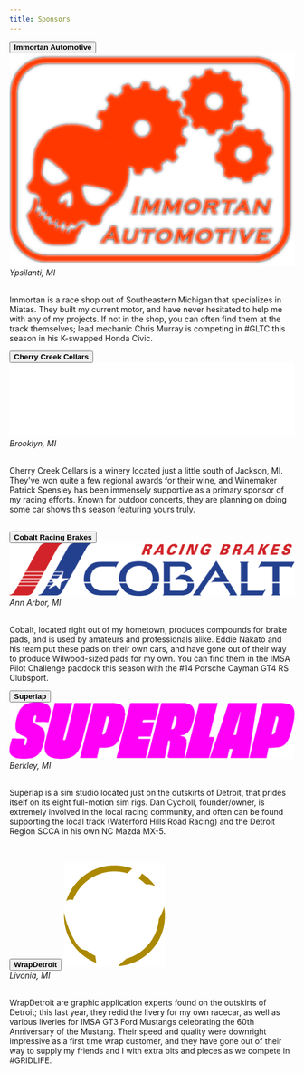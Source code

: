 ```yaml
---
title: Sponsors
---
```


<!-- TODO: Refactor so that blocks are generated instead of manually coded?-->
<div class="container text-center sponsorcontainer">
    <div class="row">
        <!--IMMORTAN-->
        <div class="col">
            <div class="accordion" id="accordionOne">
                <div class="accordion-item">
                    <div class="sponsor">
                        <div class="accordion-header" id="headingOne">
                            <button class="accordion-button collapsed" type="button" data-bs-toggle="collapse" data-bs-target="#collapseOne" aria-expanded="true" aria-controls="collapseOne">
                                <b>Immortan Automotive</b>
                            </button>
                            <a href="https://www.facebook.com/ImmortanAutomotive/"><img class="logo" src="/assets/images/Sponsors/immortan.png"/></a>
                            <br/>
                            <i>Ypsilanti, MI</i>
                        </div>
                        <div id="collapseOne" class="accordion-collapse collapse" aria-labelledby="headingOne" data-bs-parent="#accordionExampleOne">
                            <div class="accordion-body">
                                <br/>
                                <p>Immortan is a race shop out of Southeastern Michigan that specializes in Miatas. They built my current motor, and have never hesitated to help me with any of my projects. If not in the shop, you can often find them at the track themselves; lead mechanic Chris Murray is competing in #GLTC this season in his K-swapped Honda Civic.</P>
                            </div>
                        </div>
                    </div>
                </div>
            </div>
        </div>
        <!--CHERRY CREEK-->
        <div class="col">
            <div class="accordion" id="accordionTwo">
                <div class="accordion-item">
                    <div class="sponsor">
                        <div class="accordion-header" id="headingTwo">
                            <button class="accordion-button collapsed" type="button" data-bs-toggle="collapse" data-bs-target="#collapseTwo" aria-expanded="true" aria-controls="collapseTwo">
                                <b>Cherry Creek Cellars</b>
                            </button>
                            <a href="https://cherrycreekwine.com/"><img class="logo" src="/assets/images/Sponsors/cherrycreek.png"/></a>
                            <br/>
                            <i>Brooklyn, MI</i>
                        </div>
                        <div id="collapseTwo" class="accordion-collapse collapse" aria-labelledby="headingTwo" data-bs-parent="#accordionExampleTwo">
                            <div class="accordion-body">
                                <br/>
                                <p>Cherry Creek Cellars is a winery located just a little south of Jackson, MI. They've won quite a few regional awards for their wine, and Winemaker Patrick Spensley has been immensely supportive as a primary sponsor of my racing efforts. Known for outdoor concerts, they are planning on doing some car shows this season featuring yours truly.</p>
                            </div>
                        </div>
                    </div>
                </div>
            </div>
        </div>
    </div>
    <br/>
    <div class="row">
        <!--COBALT-->
        <div class="col">
            <div class="accordion" id="accordionThree">
                <div class="accordion-item">
                    <div class="sponsor">
                        <div class="accordion-header" id="headingThree">
                            <button class="accordion-button collapsed" type="button" data-bs-toggle="collapse" data-bs-target="#collapseThree" aria-expanded="true" aria-controls="collapseThree">
                                <b>Cobalt Racing Brakes</b>
                            </button>
                            <a href="https://cobaltbrakes.com/"><img class="logo" src="/assets/images/Sponsors/cobalt.png"/></a>
                            <br/>
                            <i>Ann Arbor, MI</i>
                        </div>
                        <div id="collapseThree" class="accordion-collapse collapse" aria-labelledby="headingThree" data-bs-parent="#accordionExampleThree">
                            <div class="accordion-body">
                                <br/>
                                <p>Cobalt, located right out of my hometown, produces compounds for brake pads, and is used by amateurs and professionals alike. Eddie Nakato and his team put these pads on their own cars, and have gone out of their way to produce Wilwood-sized pads for my own. You can find them in the IMSA Pilot Challenge paddock this season with the #14 Porsche Cayman GT4 RS Clubsport.</p>
                            </div>
                        </div>
                    </div>
                </div>
            </div>
        </div>
        <!--SUPERLAP-->
        <div class="col">
            <div class="accordion" id="accordionFour">
                <div class="accordion-item">
                    <div class="sponsor">
                        <div class="accordion-header" id="headingFour">
                            <button class="accordion-button collapsed" type="button" data-bs-toggle="collapse" data-bs-target="#collapseFour" aria-expanded="true" aria-controls="collapseFour">
                                <b>Superlap</b>
                            </button>
                            <a href="https://superlap.world/"><img class="logo" src="/assets/images/Sponsors/superlap.png"/></a>
                            <br/>
                            <i>Berkley, MI</i>
                        </div>
                        <div id="collapseFour" class="accordion-collapse collapse" aria-labelledby="headingFour" data-bs-parent="#accordionExampleFour">
                            <div class="accordion-body">
                                <br/>
                                <p>Superlap is a sim studio located just on the outskirts of Detroit, that prides itself on its eight full-motion sim rigs. Dan Cycholl, founder/owner, is extremely involved in the local racing community, and often can be found supporting the local track (Waterford Hills Road Racing) and the Detroit Region SCCA in his own NC Mazda MX-5.</p>
                            </div>
                        </div>
                    </div>
                </div>
            </div>
        </div>
    </div>
    <br/>
    <br/>
    <div class="row">
        <!--WRAPDETROIT-->
        <div class="col">
            <div class="accordion" id="accordionFive">
                <div class="accordion-item">
                    <div class="sponsor">
                        <div class="accordion-header" id="headingFive">
                            <button class="accordion-button collapsed" type="button" data-bs-toggle="collapse" data-bs-target="#collapseFive" aria-expanded="true" aria-controls="collapseFive">
                                <b>WrapDetroit</b>
                            </button>
                            <a href="https://wrapdetroit.com/"><img class="logo" src="/assets/images/Sponsors/WD.png"/></a>
                            <br/>
                            <i>Livonia, MI</i>
                        </div>
                        <div id="collapseFive" class="accordion-collapse collapse" aria-labelledby="headingFive" data-bs-parent="#accordionExampleFive">
                            <div class="accordion-body">
                                <br/>
                                <p>WrapDetroit are graphic application experts found on the outskirts of Detroit; this last year, they redid the livery for my own racecar, as well as various liveries for IMSA GT3 Ford Mustangs celebrating the 60th Anniversary of the Mustang. Their speed and quality were downright impressive as a first time wrap customer, and they have gone out of their way to supply my friends and I with extra bits and pieces as we compete in #GRIDLIFE.</p>
                            </div>
                        </div>
                    </div>
                </div>
            </div>
        </div>
        <div class="col">
            <div class="sponsor">
                <!--TBD -- Brewery Becker? Re-order? -->
            </div>
        </div>
  </div>
</div>